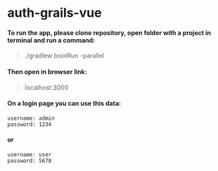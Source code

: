 # auth-grails-vue

 #### To run the app, please clone repository, open folder with a project in terminal and run a command: 
 > ./gradlew bootRun -parallel
 #### Then open in browser link: 
 > localhost:3000
 #### On a login page you can use this data: 
 ```
 username: admin
 password: 1234
 ```
 #### or
 ```
 username: user
 password: 5678
 ```
